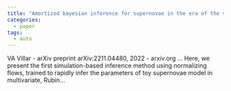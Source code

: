 ```yaml
---
title: "Amortized bayesian inference for supernovae in the era of the vera rubin observatory using normalizing flows"
categories:
  - paper
tags:
  - auto
---
```

VA Villar - arXiv preprint arXiv:2211.04480, 2022 - arxiv.org
… Here, we present the first simulation-based inference method using normalizing flows, trained to rapidly infer the parameters of toy supernovae model in multivariate, Rubin…
